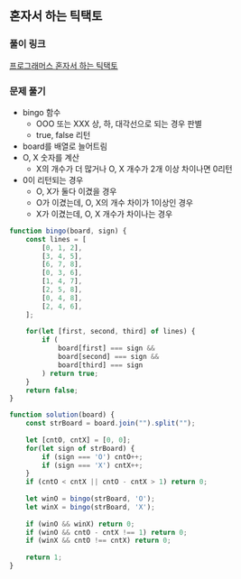 ## 혼자서 하는 틱택토

### 풀이 링크

[프로그래머스 혼자서 하는 틱택토](https://school.programmers.co.kr/learn/courses/30/lessons/160585)

### 문제 풀기

- bingo 함수
  - OOO 또는 XXX 상, 하, 대각선으로 되는 경우 판별
  - true, false 리턴
- board를 배열로 늘어트림
- O, X 숫자를 계산
  - X의 개수가 더 많거나 O, X 개수가 2개 이상 차이나면 0리턴
- 0이 리턴되는 경우
  - O, X가 둘다 이겼을 경우
  - O가 이겼는데, O, X의 개수 차이가 1이상인 경우
  - X가 이겼는데, O, X 개수가 차이나는 경우
  
```javascript
function bingo(board, sign) { 
    const lines = [
        [0, 1, 2],
        [3, 4, 5],
        [6, 7, 8],
        [0, 3, 6],
        [1, 4, 7],
        [2, 5, 8],
        [0, 4, 8],
        [2, 4, 6],
    ];
    
    for(let [first, second, third] of lines) {
        if (
            board[first] === sign &&
            board[second] === sign &&
            board[third] === sign 
        ) return true;
    }
    return false;
}

function solution(board) {
    const strBoard = board.join("").split("");
    
    let [cntO, cntX] = [0, 0];
    for(let sign of strBoard) {
        if (sign === 'O') cntO++;
        if (sign === 'X') cntX++;
    }
    if (cntO < cntX || cntO - cntX > 1) return 0;
    
    let winO = bingo(strBoard, 'O');
    let winX = bingo(strBoard, 'X');
    
    if (winO && winX) return 0;
    if (winO && cntO - cntX !== 1) return 0;
    if (winX && cntO !== cntX) return 0;
    
    return 1;
}
```
